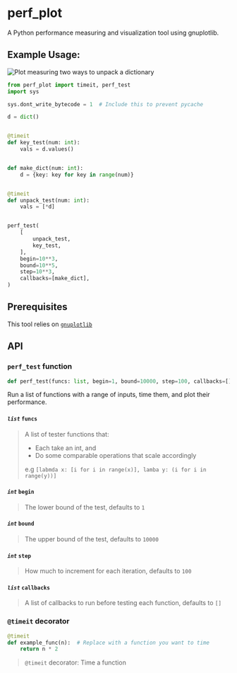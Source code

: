 # perf_plot

A Python performance measuring and visualization tool using gnuplotlib.

## Example Usage:

![Plot measuring two ways to unpack a dictionary](https://media.discordapp.net/attachments/566419626758504452/1196988560990011483/image.png?ex=65c2dbf7&is=65b066f7&hm=ff36728ddb780172fb0153b34f8321e3bd268a4864923a4328c2404f9dff3a71&=&format=webp&quality=lossless)

```python
from perf_plot import timeit, perf_test
import sys

sys.dont_write_bytecode = 1  # Include this to prevent pycache

d = dict()


@timeit
def key_test(num: int):
    vals = d.values()


def make_dict(num: int):
    d = {key: key for key in range(num)}


@timeit
def unpack_test(num: int):
    vals = [*d]


perf_test(
    [
        unpack_test,
        key_test,
    ],
    begin=10**3,
    bound=10**5,
    step=10**3,
    callbacks=[make_dict],
)
```

## Prerequisites

This tool relies on [`gnuplotlib`](https://github.com/dkogan/gnuplotlib)

## API

### `perf_test` function

```python
def perf_test(funcs: list, begin=1, bound=10000, step=100, callbacks=[]):
```

Run a list of functions with a range of inputs, time them, and plot their
performance.

#### _`list`_ **`funcs`**

> A list of tester functions that:
>
> - Each take an int, and
> - Do some comparable operations that scale accordingly
>
> e.g `[labmda x: [i for i in range(x)], lamba y: (i for i in range(y))]`

#### _`int`_ **`begin`**

> The lower bound of the test, defaults to `1`

#### _`int`_ **`bound`**

> The upper bound of the test, defaults to `10000`

#### _`int`_ **`step`**

> How much to increment for each iteration, defaults to `100`

#### _`list`_ **`callbacks`**

> A list of callbacks to run before testing each function, defaults to `[]`

### `@timeit` decorator

```python
@timeit
def example_func(n):  # Replace with a function you want to time
    return n * 2
```

> `@timeit` decorator: Time a function
